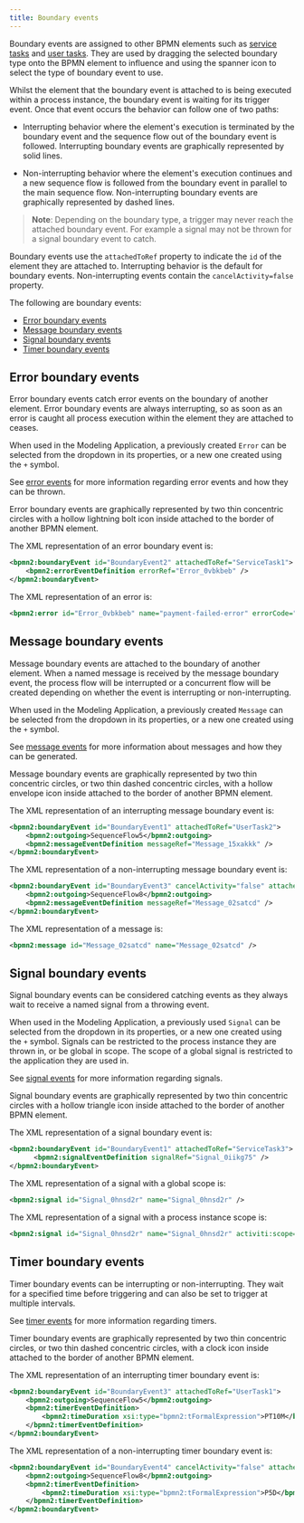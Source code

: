 ```yaml
---
title: Boundary events
---
```


Boundary events are assigned to other BPMN elements such as [service tasks](service.md) and [user tasks](user.md). They are used by dragging the selected boundary type onto the BPMN element to influence and using the spanner icon to select the type of boundary event to use.

Whilst the element that the boundary event is attached to is being executed within a process instance, the boundary event is waiting for its trigger event. Once that event occurs the behavior can follow one of two paths:

* Interrupting behavior where the element's execution is terminated by the boundary event and the sequence flow out of the boundary event is followed. Interrupting boundary events are graphically represented by solid lines.

* Non-interrupting behavior where the element's execution continues and a new sequence flow is followed from the boundary event in parallel to the main sequence flow. Non-interrupting boundary events are graphically represented by dashed lines.

> **Note**: Depending on the boundary type, a trigger may never reach the attached boundary event. For example a signal may not be thrown for a signal boundary event to catch.

Boundary events use the `attachedToRef` property to indicate the `id` of the element they are attached to. Interrupting behavior is the default for boundary events. Non-interrupting events contain the `cancelActivity=false` property.

The following are boundary events:

* [Error boundary events](#error-boundary-events)
* [Message boundary events](#message-boundary-events)
* [Signal boundary events](#signal-boundary-events)
* [Timer boundary events](#timer-boundary-events)

## Error boundary events

Error boundary events catch error events on the boundary of another element. Error boundary events are always interrupting, so as soon as an error is caught all process execution within the element they are attached to ceases.

When used in the Modeling Application, a previously created `Error` can be selected from the dropdown in its properties, or a new one created using the `+` symbol.

See [error events](error.md) for more information regarding error events and how they can be thrown.

Error boundary events are graphically represented by two thin concentric circles with a hollow lightning bolt icon inside attached to the border of another BPMN element.

The XML representation of an error boundary event is:

```xml
<bpmn2:boundaryEvent id="BoundaryEvent2" attachedToRef="ServiceTask1">
	<bpmn2:errorEventDefinition errorRef="Error_0vbkbeb" />
</bpmn2:boundaryEvent>
```

The XML representation of an error is:

```xml
<bpmn2:error id="Error_0vbkbeb" name="payment-failed-error" errorCode="404" />
```

## Message boundary events

Message boundary events are attached to the boundary of another element. When a named message is received by the message boundary event, the process flow will be interrupted or a concurrent flow will be created depending on whether the event is interrupting or non-interrupting.

When used in the Modeling Application, a previously created `Message` can be selected from the dropdown in its properties, or a new one created using the `+` symbol.

See [message events](message.md) for more information about messages and how they can be generated.

Message boundary events are graphically represented by two thin concentric circles, or two thin dashed concentric circles, with a hollow envelope icon inside attached to the border of another BPMN element.

The XML representation of an interrupting message boundary event is:

```xml
<bpmn2:boundaryEvent id="BoundaryEvent1" attachedToRef="UserTask2">
	<bpmn2:outgoing>SequenceFlow5</bpmn2:outgoing>
	<bpmn2:messageEventDefinition messageRef="Message_15xakkk" />
</bpmn2:boundaryEvent>
```
The XML representation of a non-interrupting message boundary event is:

```xml
<bpmn2:boundaryEvent id="BoundaryEvent3" cancelActivity="false" attachedToRef="SubProcess2">
	<bpmn2:outgoing>SequenceFlow8</bpmn2:outgoing>
	<bpmn2:messageEventDefinition messageRef="Message_02satcd" />
</bpmn2:boundaryEvent>
```

The XML representation of a message is:

```xml
<bpmn2:message id="Message_02satcd" name="Message_02satcd" />
```

## Signal boundary events

Signal boundary events can be considered catching events as they always wait to receive a named signal from a throwing event.

When used in the Modeling Application, a previously used `Signal` can be selected from the dropdown in its properties, or a new one created using the `+` symbol. Signals can be restricted to the process instance they are thrown in, or be global in scope. The scope of a global signal is restricted to the application they are used in. 

See [signal events](signal.md) for more information regarding signals.

Signal boundary events are graphically represented by two thin concentric circles with a hollow triangle icon inside attached to the border of another BPMN element.

The XML representation of a signal boundary event is:

```xml
<bpmn2:boundaryEvent id="BoundaryEvent1" attachedToRef="ServiceTask3">
      <bpmn2:signalEventDefinition signalRef="Signal_0iikg75" />
</bpmn2:boundaryEvent>
```

The XML representation of a signal with a global scope is:

```xml
<bpmn2:signal id="Signal_0hnsd2r" name="Signal_0hnsd2r" />
```

The XML representation of a signal with a process instance scope is:

```xml
<bpmn2:signal id="Signal_0hnsd2r" name="Signal_0hnsd2r" activiti:scope="processInstance" />
```

## Timer boundary events

Timer boundary events can be interrupting or non-interrupting. They wait for a specified time before triggering and can also be set to trigger at multiple intervals.

See [timer events](timer.md) for more information regarding timers.

Timer boundary events are graphically represented by two thin concentric circles, or two thin dashed concentric circles, with a clock icon inside attached to the border of another BPMN element.

The XML representation of an interrupting timer boundary event is:

```xml
<bpmn2:boundaryEvent id="BoundaryEvent3" attachedToRef="UserTask1">
	<bpmn2:outgoing>SequenceFlow5</bpmn2:outgoing>
	<bpmn2:timerEventDefinition>
		<bpmn2:timeDuration xsi:type="bpmn2:tFormalExpression">PT10M</bpmn2:timeDuration>
	</bpmn2:timerEventDefinition>
</bpmn2:boundaryEvent>
```

The XML representation of a non-interrupting timer boundary event is:

```xml
<bpmn2:boundaryEvent id="BoundaryEvent4" cancelActivity="false" attachedToRef="SubProcess1">
	<bpmn2:outgoing>SequenceFlow8</bpmn2:outgoing>
	<bpmn2:timerEventDefinition>
		<bpmn2:timeDuration xsi:type="bpmn2:tFormalExpression">P5D</bpmn2:timeDuration>
	</bpmn2:timerEventDefinition>
</bpmn2:boundaryEvent>
```
